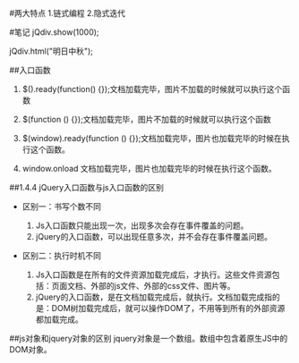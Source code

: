 #两大特点
1.链式编程  2.隐式迭代



#笔记
jQdiv.show(1000);

jQdiv.html("明日中秋");



##入口函数
1. $().ready(function() {});文档加载完毕，图片不加载的时候就可以执行这个函数

1. $(function () {});文档加载完毕，图片不加载的时候就可以执行这个函数

1. $(window).ready(function () {});文档加载完毕，图片也加载完毕的时候在执行这个函数。

1. window.onload  文档加载完毕，图片也加载完毕的时候在执行这个函数。



##1.4.4	jQuery入口函数与js入口函数的区别

- 区别一：书写个数不同
	1. Js入口函数只能出现一次，出现多次会存在事件覆盖的问题。
	1. jQuery的入口函数，可以出现任意多次，并不会存在事件覆盖问题。
	
	
- 区别二：执行时机不同
	1. Js入口函数是在所有的文件资源加载完成后，才执行。这些文件资源包括：页面文档、外部的js文件、外部的css文件、图片等。
	1. jQuery的入口函数，是在文档加载完成后，就执行。文档加载完成指的是：DOM树加载完成后，就可以操作DOM了，不用等到所有的外部资源都加载完成。
	
	
	
##js对象和jquery对象的区别
jquery对象是一个数组。数组中包含着原生JS中的DOM对象。	
	
	
	
	
	
	
	
	
	
	
	
	
	
	
	
	
	
	
	
	
	
	
	
	
	
	
	
	
	
	
	
	
	
	
	
